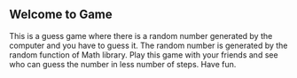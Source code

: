 ## Welcome to Game
This is a guess game where there is a random number generated by the computer and you have to guess it. The random number is generated by the random function of Math library. Play this game with your friends and see who can guess the number in less number of steps. Have fun.

